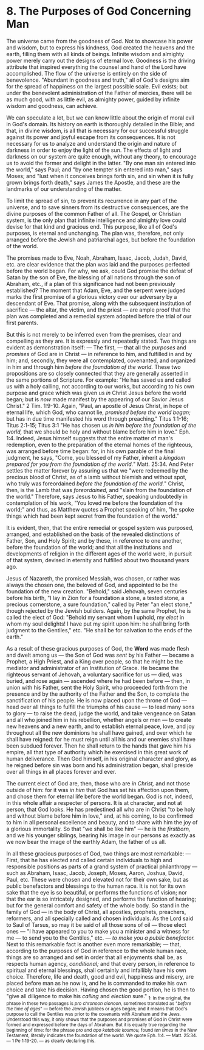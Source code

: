 # 8. The Purposes of God Concerning Man

The universe came from the goodness of God. Not to showcase his power and wisdom, but to express his kindness, God created the heavens and the earth, filling them with all kinds of beings. Infinite wisdom and almighty power merely carry out the designs of eternal love. Goodness is the driving attribute that inspired everything the counsel and hand of the Lord have accomplished. The flow of the universe is entirely on the side of benevolence. "Abundant in goodness and truth," all of God's designs aim for the spread of happiness on the largest possible scale. Evil exists; but under the benevolent administration of the Father of mercies, there will be as much good, with as little evil, as almighty power, guided by infinite wisdom and goodness, can achieve.

We can speculate a lot, but we can know little about the origin of moral evil in God's domain. Its history on earth is thoroughly detailed in the Bible; and that, in divine wisdom, is all that is necessary for our successful struggle against its power and joyful escape from its consequences. It is not necessary for us to analyze and understand the origin and nature of darkness in order to enjoy the light of the sun. The effects of light and darkness on our system are quite enough, without any theory, to encourage us to avoid the former and delight in the latter. "By one man sin entered into the world," says Paul; and "by one tempter sin entered into man," says Moses; and "lust when it conceives brings forth sin, and sin when it is fully grown brings forth death," says James the Apostle, and these are the landmarks of our understanding of the matter.

To limit the spread of sin, to prevent its recurrence in any part of the universe, and to save sinners from its destructive consequences, are the divine purposes of the common Father of all. The Gospel, or Christian system, is the only plan that infinite intelligence and almighty love could devise for that kind and gracious end. This purpose, like all of God's purposes, is eternal and unchanging. The plan was, therefore, not only arranged before the Jewish and patriarchal ages, but before the foundation of the world.

The promises made to Eve, Noah, Abraham, Isaac, Jacob, Judah, David, etc. are clear evidence that the plan was laid and the purposes perfected before the world began. For why, we ask, could God promise the defeat of Satan by the son of Eve, the blessing of all nations through the son of Abraham, etc., if a plan of this significance had not been previously established? The moment that Adam, Eve, and the serpent were judged marks the first promise of a glorious victory over our adversary by a descendant of Eve. That promise, along with the subsequent institution of sacrifice — the altar, the victim, and the priest — are ample proof that the plan was completed and a remedial system adopted before the trial of our first parents.

But this is not merely to be inferred even from the premises, clear and compelling as they are. It is expressly and repeatedly stated. Two things are evident as demonstration itself: — The first, — that all the *purposes* and *promises* of God are in Christ — in reference to him, and fulfilled in and by him; and, secondly, they were all contemplated, covenanted, and organized in him and through him *before the foundation of the world.* These two propositions are so closely connected that they are generally asserted in the same portions of Scripture. For example: "He has saved us and called us with a holy calling, not according to our works, but according to his own purpose and grace which was given us *in* Christ Jesus before the world began; but is *now* made manifest by the appearing of our Savior Jesus Christ." 2 Tim. 1:9-10. Again, "Paul, an apostle of Jesus Christ, in hope of eternal life, which God, who cannot lie, *promised before the world began;* but has in due time manifested his word through preaching." Titus 1:1-16; Titus 2:1-15; Titus 3:1 "He has chosen us *in him before the foundation of the world,* that we should be holy and without blame before him in love." Eph. 1:4. Indeed, Jesus himself suggests that the entire matter of man's redemption, even to the preparation of the eternal homes of the righteous, was arranged before time began: for, in his own parable of the final judgment, he says, "Come, you blessed of my Father, inherit a *kingdom prepared for you from the foundation of the world.*" Matt. 25:34. And Peter settles the matter forever by assuring us that we "were redeemed by the precious blood of Christ, as of a lamb without blemish and without spot, who truly was foreordained *before the foundation of the world.*" Christ, then, is the Lamb that was *foreordained,* and "slain from the foundation of the world." Therefore, says Jesus to his Father, speaking undoubtedly in contemplation of his work, "You loved me before the foundation of the world;" and thus, as Matthew quotes a Prophet speaking of him, "he spoke things which had been kept secret from the foundation of the world."

It is evident, then, that the entire remedial or gospel system was purposed, arranged, and established on the basis of the revealed distinctions of Father, Son, and Holy Spirit; and by these, in reference to one another, before the foundation of the world; and that all the institutions and developments of religion in the different ages of the world were, in pursuit of that system, devised in eternity and fulfilled about two thousand years ago.

Jesus of Nazareth, the promised Messiah, was chosen, or rather was always the chosen one, the beloved of God, and appointed to be the foundation of the new creation. "Behold," said Jehovah, seven centuries before his birth, "I lay in Zion for a foundation a stone, a tested stone, a precious cornerstone, a sure foundation," called by Peter "an elect stone," though rejected by the Jewish builders. Again, by the same Prophet, he is called the elect of God: "Behold my servant whom I uphold, my *elect* in whom my soul delights! I have put my spirit upon him: he shall bring forth judgment to the Gentiles," etc. "He shall be for salvation to the ends of the earth."

As a result of these gracious purposes of God, the **Word** was made flesh and dwelt among us — the Son of God was *sent* by his Father — became a Prophet, a High Priest, and a King over people, so that he might be the mediator and administrator of an Institution of Grace. He became the righteous servant of Jehovah, a voluntary sacrifice for us — died, was buried, and rose again — ascended where he had been before — then, in union with his Father, sent the Holy Spirit, who proceeded forth from the presence and by the authority of the Father and the Son, to complete the sanctification of his people. He is now placed upon the throne of God — head over all things to fulfill the triumphs of his cause — to lead many sons to glory — to raise the dead, judge the world, and take vengeance on Satan and all who joined him in his rebellion, whether angels or men — to create new heavens and a new earth, and to establish eternal peace, love, and joy throughout all the new dominions he shall have gained, and over which he shall have reigned: for he must reign until all his and our enemies shall have been subdued forever. Then he shall return to the hands that gave him his empire, all that type of authority which he exercised in this great work of human deliverance. Then God himself, in his original character and glory, as he reigned before sin was born and his administration began, shall preside over all things in all places forever and ever.

The current elect of God are, then, those who are *in Christ,* and not those outside of him: for it was *in him* that God has set his affection upon them, and chose them for eternal life before the world began. God is not, indeed, in this whole affair a respecter of persons. It is at character, and not at person, that God looks. He has predestined all who are in Christ "to be holy and without blame before him in love," and, at his coming, to be confirmed to him in all personal excellence and beauty, and to share with him the joy of a glorious immortality. So that "we shall be like him" — he is the *firstborn,* and we his younger siblings, bearing his image in our persons as exactly as we now bear the image of the earthly Adam, the father of us all.

In all these gracious purposes of God, two things are most remarkable: — First, that he has elected and called certain individuals to high and responsible positions as parts of a grand system of practical philanthropy — such as Abraham, Isaac, Jacob, Joseph, Moses, Aaron, Joshua, David, Paul, etc. These were chosen and elevated not for their own sake, but as public benefactors and blessings to the human race. It is not for its own sake that the eye is so beautiful, or performs the functions of vision; nor that the ear is so intricately designed, and performs the function of hearing; but for the general comfort and safety of the whole body. So stand in the family of God — in the body of Christ, all apostles, prophets, preachers, reformers, and all specially called and chosen individuals. As the Lord said to Saul of Tarsus, so may it be said of all those sons of oil — those elect ones — "I have appeared to you to make you a minister and a witness for me — to send you to the Gentiles," etc. — *to make you a public benefactor.* Next to this remarkable fact is another even more remarkable; — that, according to the purposes of God in reference to the whole human race, things are so arranged and set in order that all enjoyments shall be, as respects human agency, *conditional;* and that every person, in reference to spiritual and eternal blessings, shall certainly and infallibly have his own choice. Therefore, life and death, good and evil, happiness and misery, are placed before man as he now is, and he is commanded to make his own choice and take his decision. Having chosen the good portion, he is then to "give all diligence to make his *calling* and *election* sure."
<sub>1: In the original, the phrase in these two passages is *pro chronoon aionoon,* sometimes translated as "*before the time of ages*" — before the Jewish jubilees or ages began; and it means that God's purpose to call the Gentiles was prior to the covenants with Abraham and the Jews. Understood this way, it only shows that the purposes and promises of God in Christ were formed and expressed before the days of Abraham. But it is equally true regarding the beginning of time: for the phrase *pro* and *apo katabole kosmou,* found *ten times* in the New Testament, literally indicates the foundation of the world. We quote Eph. 1:4. — Matt. 25:34. — 1 Pe 1:19-20. — as clearly declaring this.</sub>
